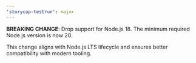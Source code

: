 ```yaml
---
'storycap-testrun': major
---
```


**BREAKING CHANGE**: Drop support for Node.js 18. The minimum required Node.js version is now 20.

This change aligns with Node.js LTS lifecycle and ensures better compatibility with modern tooling.
